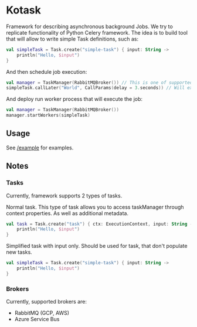 # Kotask

Framework for describing asynchronous background Jobs. We try to replicate functionality
of Python Celery framework. The idea is to build tool that will allow to write simple Task
definitions, such as:

```kotlin
val simpleTask = Task.create("simple-task") { input: String ->
    println("Hello, $input")
}
```

And then schedule job execution:
```kotlin
val manager = TaskManager(RabbitMQBroker()) // This is one of supported brokers
simpleTask.callLater("World", CallParams(delay = 3.seconds)) // Will execute job in 3 seconds from now
```

And deploy run worker process that will execute the job:
```kotlin
val manager = TaskManager(RabbitMQBroker())
manager.startWorkers(simpleTask)
```

## Usage
See [/example](src/main/kotlin/example) for examples.

## Notes

### Tasks

Currently, framework supports 2 types of tasks.

Normal task. This type of task allows you to access taskManager through context properties.
As well as additional metadata.
```kotlin
val task = Task.create("task") { ctx: ExecutionContext, input: String ->
    println("Hello, $input")
}
```

Simplified task with input only. Should be used for task, that don't populate new tasks.
```kotlin
val simpleTask = Task.create("simple-task") { input: String ->
    println("Hello, $input")
}
```

### Brokers

Currently, supported brokers are:

- RabbitMQ (GCP, AWS)
- Azure Service Bus

